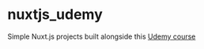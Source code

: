 # nuxtjs_udemy
Simple Nuxt.js projects built alongside this [Udemy course](https://www.udemy.com/nuxtjs-vuejs-on-steroids)
